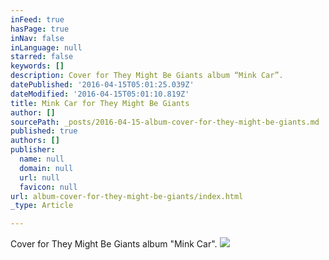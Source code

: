```yaml
---
inFeed: true
hasPage: true
inNav: false
inLanguage: null
starred: false
keywords: []
description: Cover for They Might Be Giants album “Mink Car”.
datePublished: '2016-04-15T05:01:25.039Z'
dateModified: '2016-04-15T05:01:10.819Z'
title: Mink Car for They Might Be Giants
author: []
sourcePath: _posts/2016-04-15-album-cover-for-they-might-be-giants.md
published: true
authors: []
publisher:
  name: null
  domain: null
  url: null
  favicon: null
url: album-cover-for-they-might-be-giants/index.html
_type: Article

---
```

Cover for They Might Be Giants album "Mink Car".
![](https://the-grid-user-content.s3-us-west-2.amazonaws.com/f10801e1-59da-45bb-b269-28e5793cbb5b.jpg)